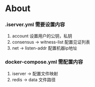 About
====

### .iserver.yml 需要设置内容

1. account 设置用户的公钥，私钥
2. consensus -> witness-list 配置见证列表
3. net -> listen-addr 配置机器ip地址


### docker-compose.yml 需配置内容
1. iserver -> 配置文件映射
2. redis -> data 文件路径
